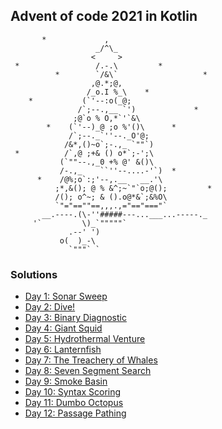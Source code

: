 ## Advent of code 2021 in Kotlin

           *             ,
                       _/^\_
                      <     >
     *                 /.-.\         *
              *        `/&\`                   *
                      ,@.*;@,
                     /_o.I %_\    *
        *           (`'--:o(_@;
                   /`;--.,__ `')             *
                  ;@`o % O,*`'`&\
            *    (`'--)_@ ;o %'()\      *
                 /`;--._`''--._O'@;
                /&*,()~o`;-.,_ `""`)
     *          /`,@ ;+& () o*`;-';\
               (`""--.,_0 +% @' &()\
               /-.,_    ``''--....-'`)  *
          *    /@%;o`:;'--,.__   __.'\
              ;*,&(); @ % &^;~`"`o;@();         *
              /(); o^~; & ().o@*&`;&%O\
              `"="==""==,,,.,="=="==="`
           __.----.(\-''#####---...___...-----._
         '`         \)_`"""""`
                 .--' ')
               o(  )_-\
                 `"""` `

### Solutions

* [Day 1: Sonar Sweep](/src/main/kotlin/Day01.kt)
* [Day 2: Dive!](/src/main/kotlin/Day02.kt)
* [Day 3: Binary Diagnostic](/src/main/kotlin/Day03.kt)
* [Day 4: Giant Squid](/src/main/kotlin/Day04.kt)
* [Day 5: Hydrothermal Venture](/src/main/kotlin/Day05.kt)
* [Day 6: Lanternfish](/src/main/kotlin/Day06.kt)
* [Day 7: The Treachery of Whales](/src/main/kotlin/Day07.kt)
* [Day 8: Seven Segment Search](/src/main/kotlin/Day08.kt)
* [Day 9: Smoke Basin](/src/main/kotlin/Day09.kt)
* [Day 10: Syntax Scoring](/src/main/kotlin/Day10.kt)
* [Day 11: Dumbo Octopus](/src/main/kotlin/Day11.kt)
* [Day 12: Passage Pathing](/src/main/kotlin/Day12.kt)